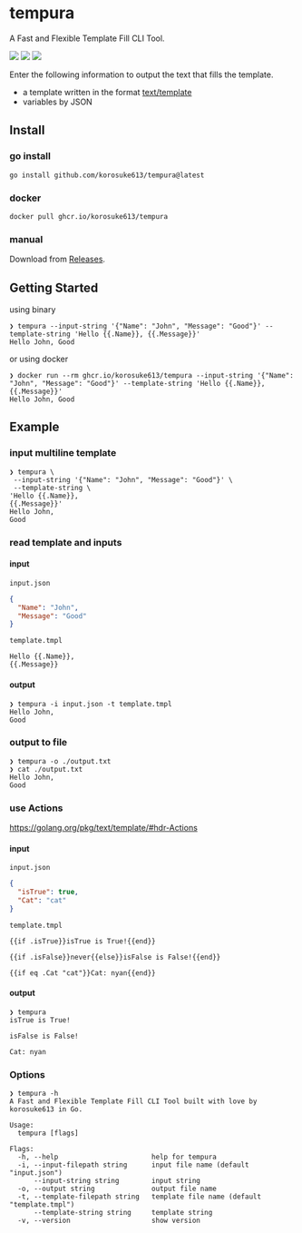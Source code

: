 # tempura
A Fast and Flexible Template Fill CLI Tool.

[![](https://img.shields.io/badge/docker-ghcr.io%2Fkorosuke613%2Ftempura-blue)](https://github.com/users/korosuke613/packages/container/package/tempura) [![](https://img.shields.io/github/v/release/korosuke613/tempura)](https://github.com/korosuke613/tempura/releases) ![](https://img.shields.io/github/go-mod/go-version/korosuke613/tempura) 

Enter the following information to output the text that fills the template.
- a template written in the format [text/template](https://golang.org/pkg/text/template)
- variables by JSON

## Install

### go install
```
go install github.com/korosuke613/tempura@latest
```

### docker
```
docker pull ghcr.io/korosuke613/tempura
```

### manual
Download from [Releases](https://github.com/korosuke613/tempura/releases).

## Getting Started
using binary
```
❯ tempura --input-string '{"Name": "John", "Message": "Good"}' --template-string 'Hello {{.Name}}, {{.Message}}'
Hello John, Good
```

or using docker

```
❯ docker run --rm ghcr.io/korosuke613/tempura --input-string '{"Name": "John", "Message": "Good"}' --template-string 'Hello {{.Name}}, {{.Message}}'
Hello John, Good
```


## Example

### input multiline template
```
❯ tempura \
 --input-string '{"Name": "John", "Message": "Good"}' \
 --template-string \
'Hello {{.Name}},
{{.Message}}'
Hello John,
Good
```

### read template and inputs
#### input
`input.json`
```json
{
  "Name": "John",
  "Message": "Good"
}
```

`template.tmpl`
```gotemplate
Hello {{.Name}},
{{.Message}}
```

#### output
```
❯ tempura -i input.json -t template.tmpl
Hello John,
Good
```

### output to file
```
❯ tempura -o ./output.txt
❯ cat ./output.txt
Hello John,
Good
```

### use Actions
https://golang.org/pkg/text/template/#hdr-Actions

#### input
`input.json`
```json
{
  "isTrue": true,
  "Cat": "cat"
}
```

`template.tmpl`
```gotemplate
{{if .isTrue}}isTrue is True!{{end}}

{{if .isFalse}}never{{else}}isFalse is False!{{end}}

{{if eq .Cat "cat"}}Cat: nyan{{end}}
```

#### output
```
❯ tempura
isTrue is True!

isFalse is False!

Cat: nyan
```

### Options
```
❯ tempura -h
A Fast and Flexible Template Fill CLI Tool built with love by korosuke613 in Go.

Usage:
  tempura [flags]

Flags:
  -h, --help                       help for tempura
  -i, --input-filepath string      input file name (default "input.json")
      --input-string string        input string
  -o, --output string              output file name
  -t, --template-filepath string   template file name (default "template.tmpl")
      --template-string string     template string
  -v, --version                    show version
```
